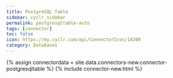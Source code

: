 ```yaml
---
title: PostgreSQL Table
sidebar: cyclr_sidebar
permalink: postgresqltable-auto
tags: [connector]
toc: false
icon: https://my.cyclr.com/api/ConnectorIcon/14308
category: Databases
---
```

{% assign connectordata = site.data.connectors-new.connector-postgresqltable %}
{% include connector-new.html %}	